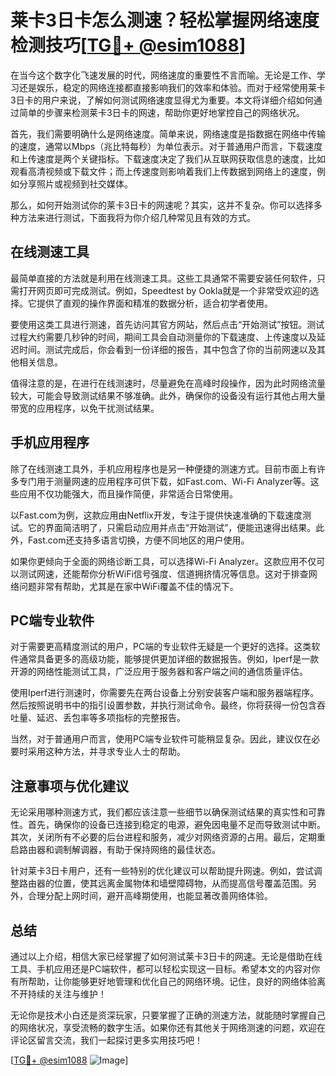 # 莱卡3日卡怎么测速？轻松掌握网络速度检测技巧[[TG💪+ @esim1088](https://t.me/s/esim1088)]

在当今这个数字化飞速发展的时代，网络速度的重要性不言而喻。无论是工作、学习还是娱乐，稳定的网络连接都直接影响我们的效率和体验。而对于经常使用莱卡3日卡的用户来说，了解如何测试网络速度显得尤为重要。本文将详细介绍如何通过简单的步骤来检测莱卡3日卡的网速，帮助你更好地掌控自己的网络状况。

首先，我们需要明确什么是网络速度。简单来说，网络速度是指数据在网络中传输的速度，通常以Mbps（兆比特每秒）为单位表示。对于普通用户而言，下载速度和上传速度是两个关键指标。下载速度决定了我们从互联网获取信息的速度，比如观看高清视频或下载文件；而上传速度则影响着我们上传数据到网络上的速度，例如分享照片或视频到社交媒体。

那么，如何开始测试你的莱卡3日卡的网速呢？其实，这并不复杂。你可以选择多种方法来进行测试，下面我将为你介绍几种常见且有效的方式。

## 在线测速工具

最简单直接的方法就是利用在线测速工具。这些工具通常不需要安装任何软件，只需打开网页即可完成测试。例如，Speedtest by Ookla就是一个非常受欢迎的选择。它提供了直观的操作界面和精准的数据分析，适合初学者使用。

要使用这类工具进行测速，首先访问其官方网站，然后点击“开始测试”按钮。测试过程大约需要几秒钟的时间，期间工具会自动测量你的下载速度、上传速度以及延迟时间。测试完成后，你会看到一份详细的报告，其中包含了你的当前网速以及其他相关信息。

值得注意的是，在进行在线测速时，尽量避免在高峰时段操作，因为此时网络流量较大，可能会导致测试结果不够准确。此外，确保你的设备没有运行其他占用大量带宽的应用程序，以免干扰测试结果。

## 手机应用程序

除了在线测速工具外，手机应用程序也是另一种便捷的测速方式。目前市面上有许多专门用于测量网速的应用程序可供下载，如Fast.com、Wi-Fi Analyzer等。这些应用不仅功能强大，而且操作简便，非常适合日常使用。

以Fast.com为例，这款应用由Netflix开发，专注于提供快速准确的下载速度测试。它的界面简洁明了，只需启动应用并点击“开始测试”，便能迅速得出结果。此外，Fast.com还支持多语言切换，方便不同地区的用户使用。

如果你更倾向于全面的网络诊断工具，可以选择Wi-Fi Analyzer。这款应用不仅可以测试网速，还能帮你分析WiFi信号强度、信道拥挤情况等信息。这对于排查网络问题非常有帮助，尤其是在家中WiFi覆盖不佳的情况下。

## PC端专业软件

对于需要更高精度测试的用户，PC端的专业软件无疑是一个更好的选择。这类软件通常具备更多的高级功能，能够提供更加详细的数据报告。例如，Iperf是一款开源的网络性能测试工具，广泛应用于服务器和客户端之间的通信质量评估。

使用Iperf进行测速时，你需要先在两台设备上分别安装客户端和服务器端程序。然后按照说明书中的指引设置参数，并执行测试命令。最终，你将获得一份包含吞吐量、延迟、丢包率等多项指标的完整报告。

当然，对于普通用户而言，使用PC端专业软件可能稍显复杂。因此，建议仅在必要时采用这种方法，并寻求专业人士的帮助。

## 注意事项与优化建议

无论采用哪种测速方式，我们都应该注意一些细节以确保测试结果的真实性和可靠性。首先，确保你的设备已连接到稳定的电源，避免因电量不足而导致测试中断。其次，关闭所有不必要的后台进程和服务，减少对网络资源的占用。最后，定期重启路由器和调制解调器，有助于保持网络的最佳状态。

针对莱卡3日卡用户，还有一些特别的优化建议可以帮助提升网速。例如，尝试调整路由器的位置，使其远离金属物体和墙壁障碍物，从而提高信号覆盖范围。另外，合理分配上网时间，避开高峰期使用，也能显著改善网络体验。

## 总结

通过以上介绍，相信大家已经掌握了如何测试莱卡3日卡的网速。无论是借助在线工具、手机应用还是PC端软件，都可以轻松实现这一目标。希望本文的内容对你有所帮助，让你能够更好地管理和优化自己的网络环境。记住，良好的网络体验离不开持续的关注与维护！

无论你是技术小白还是资深玩家，只要掌握了正确的测速方法，就能随时掌握自己的网络状况，享受流畅的数字生活。如果你还有其他关于网络测速的问题，欢迎在评论区留言交流，我们一起探讨更多实用技巧吧！

[[TG💪+ @esim1088](https://t.me/s/esim1088) ![Image](https://i.postimg.cc/4NQfJmqS/Snipaste-2025-05-13-00-14-12.png)]